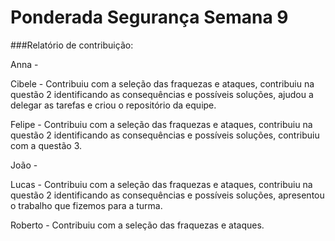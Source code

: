 # Ponderada Segurança Semana 9


###Relatório de contribuição:

Anna - 

Cibele - Contribuiu com a seleção das fraquezas e ataques, contribuiu na questão 2 identificando as consequências e possíveis soluções, ajudou a delegar as tarefas e criou o repositório da equipe.

Felipe -  Contribuiu com a seleção das fraquezas e ataques, contribuiu na questão 2 identificando as consequências e possíveis soluções, contribuiu com a questão 3.

João - 

Lucas -  Contribuiu com a seleção das fraquezas e ataques, contribuiu na questão 2 identificando as consequências e possíveis soluções, apresentou o trabalho que fizemos para a turma.

Roberto -  Contribuiu com a seleção das fraquezas e ataques.
